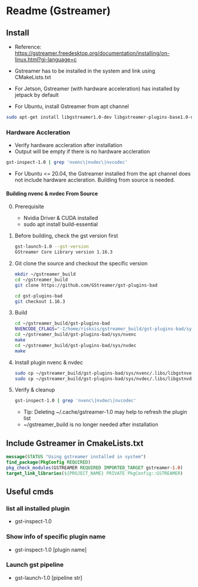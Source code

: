 # Readme (Gstreamer)

## Install
- Reference: https://gstreamer.freedesktop.org/documentation/installing/on-linux.html?gi-language=c
- Gstreamer has to be installed in the system and link using CMakeLists.txt

- For Jetson, Gstreamer (with hardware acceleration) has installed by jetpack by default 

- For Ubuntu, install Gstreamer from apt channel
```bash
sudo apt-get install libgstreamer1.0-dev libgstreamer-plugins-base1.0-dev libgstreamer-plugins-bad1.0-dev gstreamer1.0-plugins-base gstreamer1.0-plugins-good gstreamer1.0-plugins-bad gstreamer1.0-plugins-ugly gstreamer1.0-libav gstreamer1.0-tools gstreamer1.0-x gstreamer1.0-alsa gstreamer1.0-gl gstreamer1.0-gtk3 gstreamer1.0-qt5 gstreamer1.0-pulseaudio
```

### Hardware Accleration
- Verify hardware accleration after installation
- Output will be empty if there is no hardware accleration
```bash
gst-inspect-1.0 | grep 'nvenc\|nvdec\|nvcodec'
```

- For Ubuntu <= 20.04, the Gstreamer installed from the apt channel does not include hardware accleration. Building from source is needed.


#### Building nvenc & nvdec From Source

0. Prerequisite 
    - Nvidia Driver & CUDA installed
    - sudo apt install build-essential

1. Before building, check the gst version first
    ```bash
    gst-launch-1.0 --gst-version
    GStreamer Core Library version 1.16.3
    ```

2. Git clone the source and checkout the specific version
    ```bash
    mkdir ~/gstreamer_build
    cd ~/gstreamer_build
    git clone https://github.com/GStreamer/gst-plugins-bad

    cd gst-plugins-bad
    git checkout 1.16.3
    ```

3. Build
    ```bash
    cd ~/gstreamer_build/gst-plugins-bad
    NVENCODE_CFLAGS="-I/home/risksis/gstreamer_build/gst-plugins-bad/sys/nvenc" ./autogen.sh --with-cuda-prefix="/usr/local/cuda" --disable-gtk-doc
    cd ~/gstreamer_build/gst-plugins-bad/sys/nvenc
    make
    cd ~/gstreamer_build/gst-plugins-bad/sys/nvdec
    make
    ```


4. Install plugin nvenc & nvdec
    ```bash
    sudo cp ~/gstreamer_build/gst-plugins-bad/sys/nvenc/.libs/libgstnvenc.so /usr/lib/x86_64-linux-gnu/gstreamer-1.0/
    sudo cp ~/gstreamer_build/gst-plugins-bad/sys/nvdec/.libs/libgstnvdec.so /usr/lib/x86_64-linux-gnu/gstreamer-1.0/
    ```

5. Verify & cleanup   
    ```bash
    gst-inspect-1.0 | grep 'nvenc\|nvdec\|nvcodec'
    ```
    - Tip: Deleting ~/.cache/gstreamer-1.0 may help to refresh the plugin list
    - ~/gstreamer_build is no longer needed after installation



## Include Gstreamer in CmakeLists.txt

```cmake
message(STATUS "Using gstreamer installed in system")
find_package(PkgConfig REQUIRED)
pkg_check_modules(GSTREAMER REQUIRED IMPORTED_TARGET gstreamer-1.0)
target_link_libraries(${PROJECT_NAME} PRIVATE PkgConfig::GSTREAMER)
```


## Useful cmds

### list all installed plugin
- gst-inspect-1.0

### Show info of specific plugin name
- gst-inspect-1.0 [plugin name]

### Launch gst pipeline
- gst-launch-1.0 [pipeline str]
